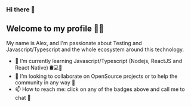 ### Hi there 👋

## Welcome to my profile 🙋‍♂️

My name is Alex, and I'm passionate about Testing and Javascript/Typescript and the whole ecosystem around this technology.

- 🌱 I’m currently learning Javascript/Typescript (Nodejs, ReactJS and React Native) 🛢💻📱
- 👯 I’m looking to collaborate on OpenSource projects or to help the community in any way 🚀
- 📫 How to reach me: click on any of the badges above and call me to chat 💬

